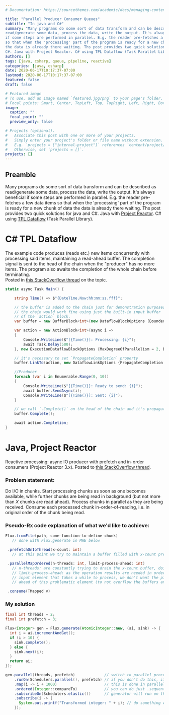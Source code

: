 ```yaml
---
# Documentation: https://sourcethemes.com/academic/docs/managing-content/

title: "Parallel Producer Consumer Queues"
subtitle: "In java and C#"
summary: "Many programs do some sort of data transform and can be described as
read/generate some data, process the data, write the output. It's always beneficial
if some steps are performed in parallel. E.g. the reader pre-fetches a few data items
so that when the 'processing' part of the program is ready for a new chunk of data
the data is already there waiting. Ths post provides two quick solutions for java and
C#. Java with Project Reactor. C# using TPL Dataflow (Task Parallel Library)."
authors: []
tags: [java, csharp, queue, pipeline, reactive]
categories: [java, csharp]
date: 2020-06-17T10:17:37-07:00
lastmod: 2020-06-17T10:17:37-07:00
featured: false
draft: false

# Featured image
# To use, add an image named `featured.jpg/png` to your page's folder.
# Focal points: Smart, Center, TopLeft, Top, TopRight, Left, Right, BottomLeft, Bottom, BottomRight.
image:
  caption: ""
  focal_point: ""
  preview_only: false

# Projects (optional).
#   Associate this post with one or more of your projects.
#   Simply enter your project's folder or file name without extension.
#   E.g. `projects = ["internal-project"]` references `content/project/deep-learning/index.md`.
#   Otherwise, set `projects = []`.
projects: []
---
```


## Preamble
Many programs do some sort of data transform and can be described as
read/generate some data, process the data, write the output. It's always beneficial
if some steps are performed in parallel. E.g. the reader pre-fetches a few data items
so that when the 'processing' part of the program is ready for a new chunk of data
the data is already there waiting. Ths post provides two quick solutions for java and
C#. Java with [Project Reactor](https://projectreactor.io/). C# using [TPL Dataflow](https://docs.microsoft.com/en-us/dotnet/standard/parallel-programming/dataflow-task-parallel-library)
(Task Parallel Library).

# C# TPL Dataflow
The example code produces (reads etc.) new items concurrently with processing said items, maintaining a read-ahead buffer. The completion signal is sent to the head of the chain when the "producer" has no more items. The program also awaits the completion of the whole chain before terminating.  
Posted in [this StackOverflow thread](https://stackoverflow.com/questions/61951466/backpressure-via-bufferblock-not-working-c-tpl-dataflow/62012626#62012626) on the topic.

```csharp
static async Task Main() {

    string Time() => $"{DateTime.Now:hh:mm:ss.fff}";

    // the buffer is added to the chain just for demonstration purposes
    // the chain would work fine using just the built-in input buffer
    // of the `action` block.
    var buffer = new BufferBlock<int>(new DataflowBlockOptions {BoundedCapacity = 3});

    var action = new ActionBlock<int>(async i =>
    {
        Console.WriteLine($"[{Time()}]: Processing: {i}");
        await Task.Delay(500);
    }, new ExecutionDataflowBlockOptions {MaxDegreeOfParallelism = 2, BoundedCapacity = 2});

    // it's necessary to set `PropagateCompletion` property
    buffer.LinkTo(action, new DataflowLinkOptions {PropagateCompletion = true});

    //Producer
    foreach (var i in Enumerable.Range(0, 10))
    {
        Console.WriteLine($"[{Time()}]: Ready to send: {i}");
        await buffer.SendAsync(i);
        Console.WriteLine($"[{Time()}]: Sent: {i}");
    }

    // we call `.Complete()` on the head of the chain and it's propagated forward
    buffer.Complete(); 

    await action.Completion;
}
```

# Java, Project Reactor
Reactive processing: async IO producer with prefetch and in-order consumers (Project Reactor 3.x).
Posted to [this StackOverflow thread](https://stackoverflow.com/questions/61885623/reactive-processing-async-io-producer-with-prefetch-and-in-order-consumers-mwe/61930266#61930266).  

### Problem statement:
Do I/O in chunks. Start processing chunks as soon as one becomes available, while further chunks are being read in background (but not more than *X* chunks are read ahead). Process chunks in parallel as they are being received. Consume each processed chunk in-order-of-reading, i.e. in original order of the chunk being read.

### Pseudo-Rx code explanation of what we'd like to achieve:

```java
Flux.fromFile(path, some-function-to-define-chunk)
   // done with Flux.generate in MWE below

 .prefetchOnIoThread(x-count: int)
   // at this point we try to maintain a buffer filled with x-count pre-read chunks

 .parallelMapOrdered(n-threads: int, limit-process-ahead: int)
   // n-threads: are constantly trying to drain the x-count buffer, doing some transformation
   // limit-process-ahead: as the operation results are needed in order, if we encounter an
   // input element that takes a while to process, we don't want the pipeline to run too far
   // ahead of this problematic element (to not overflow the buffers and use too much memory)

 .consume(TMapped v)
```

### My solution

```java
final int threads = 2;
final int prefetch = 3;

Flux<Integer> gen = Flux.generate(AtomicInteger::new, (ai, sink) -> {
  int i = ai.incrementAndGet();
  if (i > 10) {
    sink.complete();
  } else {
    sink.next(i);
  }
  return ai;
});

gen.parallel(threads, prefetch)             // switch to parallel processing after genrator
    .runOn(Schedulers.parallel(), prefetch) // if you don't do this, it won't run in parallel
    .map(i -> i + 1000)                     // this is done in parallel
    .ordered(Integer::compareTo)            // you can do just .sequential(), which is faster
    .subscribeOn(Schedulers.elastic())      // generator will run on this scheduler (once subscribed)
    .subscribe(i -> {
      System.out.printf("Transformed integer: " + i); // do something with generated and processed item
    });
```
